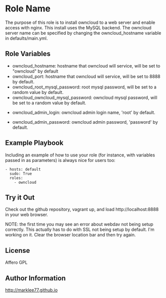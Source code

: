 Role Name
========

The purpose of this role is to install owncloud to a web server and enable
access with nginx. This install uses the MySQL backend. The owncloud server name
can be specified by changing the owncloud_hostname variable in
defaults/main.yml.

Role Variables
--------------

- owncloud_hostname: hostname that owncloud will service, will be set to 
                       "owncloud" by default
- owncloud_port: hostname that owncloud will service, will be set to 8888 by 
               default.
- owncloud_root_mysql_password: root mysql password, will be set to a random 
                                value by default.
- owncloud_owncloud_mysql_password: owncloud mysql password, will be set to a 
                                    random value by default.
* owncloud_admin_login: owncloud admin login name, 'root' by default.
- owncloud_admin_password: owncloud admin password, 'password' by default.

Example Playbook
-------------------------

Including an example of how to use your role (for instance, with variables 
passed in as parameters) is always nice for users too:

    - hosts: default
      sudo: True
      roles:
        - owncloud

Try it Out
---------------------------

Check out the github repository, vagrant up, and load http://localhost:8888 in
your web browser.

NOTE: the first time you may see an error about webdav not being setup
correctly. This actually has to do with SSL not being setup by default. I'm
working on it. Clear the browser location bar and then try again.

License
-------

Affero GPL

Author Information
------------------

http://marklee77.github.io

